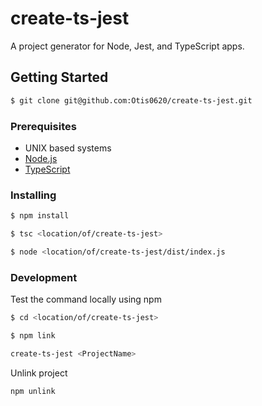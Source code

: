 # create-ts-jest

A project generator for Node, Jest, and TypeScript apps.

## Getting Started

```bash
$ git clone git@github.com:Otis0620/create-ts-jest.git
```

### Prerequisites

- UNIX based systems
- [Node.js](https://nodejs.org/en/)
- [TypeScript](https://www.typescriptlang.org/index.html#download-links)

### Installing

```bash
$ npm install
```

```bash
$ tsc <location/of/create-ts-jest>
```

```bash
$ node <location/of/create-ts-jest/dist/index.js
```

### Development

Test the command locally using npm

```bash
$ cd <location/of/create-ts-jest>
```

```bash
$ npm link
```

```bash
create-ts-jest <ProjectName>
```

Unlink project

```bash
npm unlink
```
